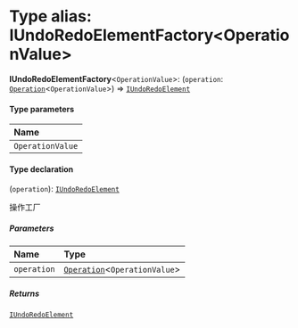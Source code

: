 # Type alias: IUndoRedoElementFactory\<OperationValue>

**IUndoRedoElementFactory**<`OperationValue`>: (`operation`: [`Operation`](/auto-docs/fixed-history-plugin/interfaces/Operation.md)<`OperationValue`>) => [`IUndoRedoElement`](/auto-docs/fixed-history-plugin/interfaces/IUndoRedoElement.md)

#### Type parameters

| Name |
| :------ |
| `OperationValue` |

#### Type declaration

(`operation`): [`IUndoRedoElement`](/auto-docs/fixed-history-plugin/interfaces/IUndoRedoElement.md)

操作工厂

##### Parameters

| Name | Type |
| :------ | :------ |
| `operation` | [`Operation`](/auto-docs/fixed-history-plugin/interfaces/Operation.md)<`OperationValue`> |

##### Returns

[`IUndoRedoElement`](/auto-docs/fixed-history-plugin/interfaces/IUndoRedoElement.md)
